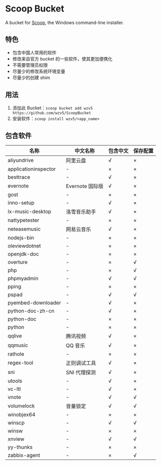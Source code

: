 # Scoop Bucket

A bucket for [Scoop](https://scoop.sh), the Windows command-line installer.

## 特色

* 包含中国人常用的软件
* 修改来自官方 bucket 的一些软件，使其更加便携化
* 不需要管理员权限
* 尽量少的修改系统环境变量
* 尽量少的创建 shim

## 用法

1. 添加此 Bucket：`scoop bucket add wzv5 https://github.com/wzv5/ScoopBucket`
2. 安装软件：`scoop install wzv5/<app_name>`

## 包含软件

| 名称                 | 中文名称        | 包含中文 | 保存配置 |
| -------------------- | --------------- | -------- | -------- |
| aliyundrive          | 阿里云盘        | √        | ×        |
| applicationinspector | -               | ×        | ×        |
| besttrace            | -               | √        | ×        |
| evernote             | Evernote 国际版 | √        | ×        |
| gost                 | -               | ×        | ×        |
| inno-setup           | -               | √        | ×        |
| lx-music-desktop     | 洛雪音乐助手    | √        | ×        |
| nattypetester        | -               | ×        | ×        |
| neteasemusic         | 网易云音乐      | √        | ×        |
| nodejs-bin           | -               | ×        | ×        |
| oleviewdotnet        | -               | ×        | ×        |
| openjdk-doc          | -               | ×        | ×        |
| overture             | -               | ×        | √        |
| php                  | -               | ×        | √        |
| phpmyadmin           | -               | √        | √        |
| pping                | -               | ×        | ×        |
| pspad                | -               | √        | √        |
| pyembed-downloader   | -               | √        | ×        |
| python-doc-zh-cn     | -               | √        | ×        |
| python-doc           | -               | ×        | ×        |
| python               | -               | ×        | ×        |
| qqlive               | 腾讯视频        | √        | ×        |
| qqmusic              | QQ 音乐         | √        | ×        |
| rathole              | -               | ×        | ×        |
| regex-tool           | 正则调试工具    | √        | ×        |
| sni                  | SNI 代理探测    | √        | ×        |
| utools               | -               | √        | ×        |
| vc-ltl               | -               | √        | ×        |
| vnote                | -               | √        | √        |
| volumelock           | 音量锁定        | √        | √        |
| winobjex64           | -               | ×        | ×        |
| winscp               | -               | √        | √        |
| winsw                | -               | ×        | ×        |
| xnview               | -               | √        | √        |
| yy-thunks            | -               | ×        | ×        |
| zabbix-agent         | -               | ×        | √        |
